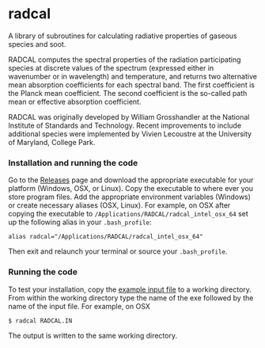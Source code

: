 # radcal
A library of subroutines for calculating radiative properties of gaseous species and soot.

RADCAL computes the spectral properties of the radiation participating species at discrete values of the spectrum (expressed either in wavenumber or in wavelength) and temperature, and returns two alternative mean absorption coefficients for each spectral band. The first coefficient is the Planck mean coefficient.  The second coefficient is the so-called path mean or effective absorption coefficient.

RADCAL was originally developed by William Grosshandler at the National Institute of Standards and Technology.  Recent improvements to include additional species were implemented by Vivien Lecoustre at the University of Maryland, College Park.

### Installation and running the code

Go to the [Releases](https://github.com/firemodels/radcal/releases) page and download the appropriate executable for your platform (Windows, OSX, or Linux).  Copy the executable to where ever you store program files.  Add the appropriate environment variables (Windows) or create necessary aliases (OSX, Linux).  For example, on OSX after copying the executable to `/Applications/RADCAL/radcal_intel_osx_64` set up the following alias in your `.bash_profile`:

```
alias radcal="/Applications/RADCAL/radcal_intel_osx_64"
```

Then exit and relaunch your terminal or source your `.bash_profile`.

### Running the code

To test your installation, copy the [example input file](https://github.com/firemodels/radcal/blob/master/Examples/RADCAL.IN) to a working directory.  From within the working directory type the name of the exe followed by the name of the input file.  For example, on OSX

```
$ radcal RADCAL.IN
```

The output is written to the same working directory.
